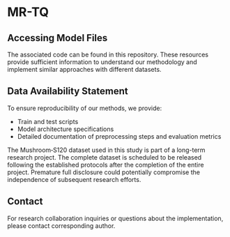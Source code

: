 # MR-TQ

## Accessing Model Files
The associated code can be found in this repository. These resources provide sufficient information to understand our methodology and implement similar approaches with different datasets.

## Data Availability Statement
To ensure reproducibility of our methods, we provide:
- Train and test scripts
- Model architecture specifications
- Detailed documentation of preprocessing steps and evaluation metrics

The Mushroom‐S120 dataset used in this study is part of a long-term research project. The complete dataset is scheduled to be released following the established protocols after the completion of the entire project. Premature full disclosure could potentially compromise the independence of subsequent research efforts.

## Contact
For research collaboration inquiries or questions about the implementation, please contact corresponding author.
